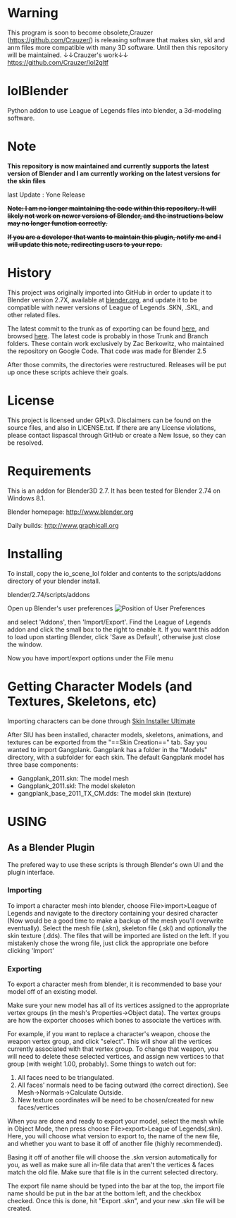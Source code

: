 # Warning
This program is soon to become obsolete,Crauzer (https://github.com/Crauzer/) is releasing software that makes skn, skl and anm files more compatible with many 3D software. Until then this repository will be maintained.
↓↓Crauzer's work↓↓
https://github.com/Crauzer/lol2gltf

# lolBlender
Python addon to use League of Legends files into blender, a 3d-modeling software.

# Note

**This repository is now maintained and currently supports the latest version of Blender and I am currently working on the latest versions for the skin files**

last Update : Yone Release

~~**Note: I am no longer maintaining the code within this repository. It will likely not work on newer versions of Blender, and the instructions below may no longer function correctly.**~~

~~**If you are a developer that wants to maintain this plugin, notify me and I will update this note, redirecting users to your repo.**~~



# History
This project was originally imported into GitHub in order to update it to Blender version 2.7X, available at [blender.org](http://www.blender.org/), and update it to be compatible with newer versions of League of Legends .SKN, .SKL, and other related files.

The latest commit to the trunk as of exporting can be found [here](https://github.com/lispascal/lolblender/commit/b45817c764f6fa6423bcb67e9ed1b649f6bae405), and browsed [here](https://github.com/lispascal/lolblender/tree/b45817c764f6fa6423bcb67e9ed1b649f6bae405). The latest code is probably in those Trunk and Branch folders. These contain work exclusively by Zac Berkowitz, who maintained the repository on Google Code. That code was made for Blender 2.5

After those commits, the directories were restructured. Releases will be put up once these scripts achieve their goals.

# License
This project is licensed under GPLv3. Disclaimers can be found on the source files, and also in LICENSE.txt. If there are any License violations, please contact lispascal through GitHub or create a New Issue, so they can be resolved.

# Requirements
This is an addon for Blender3D 2.7.  It has been tested for Blender 2.74 on Windows 8.1.

Blender homepage:  http://www.blender.org

Daily builds:      http://www.graphicall.org

# Installing
To install, copy the io_scene_lol folder and contents
to the scripts/addons directory of your blender install.

blender/2.74/scripts/addons

Open up Blender's user preferences
![Position of User Preferences](http://imgur.com/b8Wv4.png)

and select 'Addons', then 'Import/Export'.  Find the League of Legends addon and click the small box to the right to enable it.  If you want this addon to load upon starting Blender, click 'Save as Default', otherwise just close the window.

Now you have import/export options under the File menu

# Getting Character Models (and Textures, Skeletons, etc)
Importing characters can be done through [Skin Installer Ultimate](https://sites.google.com/site/siuupdates/)

After SIU has been installed, character models, skeletons, animations, and textures can be exported from the "==Skin Creation==" tab.  Say you wanted to import Gangplank.  Gangplank has a folder in the "Models" directory, with a subfolder for each skin.  The default Gangplank model has three base components:

 * Gangplank_2011.skn:				The model mesh
 * Gangplank_2011.skl:				The model skeleton
 * gangplank_base_2011_TX_CM.dds:	The model skin (texture)



# USING
## As a Blender Plugin
The prefered way to use these scripts is through Blender's own UI and the plugin interface.  

### Importing
To import a character mesh into blender, choose File>import>League of Legends and navigate to the directory containing your desired character (Now would be a good time to make a backup of the mesh you'll overwrite eventually).  Select the mesh file (.skn), skeleton file (.skl) and optionally the skin texture (.dds).  The files that will be imported are listed on the left.  If you mistakenly chose the wrong file, just click the appropriate one before clicking 'Import'

### Exporting
To export a character mesh from blender, it is recommended to base your model off of an existing model.

Make sure your new model has all of its vertices assigned to the appropriate vertex groups (in the mesh's Properties->Object data). The vertex groups are how the exporter chooses which bones to associate the vertices with.

For example, if you want to replace a character's weapon, choose the weapon vertex group, and click "select". This will show all the vertices currently associated with that vertex group. To change that weapon, you will need to delete these selected vertices, and assign new vertices to that group (with weight 1.00, probably). Some things to watch out for:
1. All faces need to be triangulated.
2. All faces' normals need to be facing outward (the correct direction). See Mesh->Normals->Calculate Outside.
3. New texture coordinates will be need to be chosen/created for new faces/vertices

When you are done and ready to export your model, select the mesh while in Object Mode, then press choose File>export>League of Legends(.skn). Here, you will choose what version to export to, the name of the new file, and whether you want to base it off of another file (highly recommended).

Basing it off of another file will choose the .skn version automatically for you, as well as make sure all in-file data that aren't the vertices & faces match the old file. Make sure that file is in the current selected directory.

The export file name should be typed into the bar at the top, the import file name should be put in the bar at the bottom left, and the checkbox checked. Once this is done, hit "Export .skn", and your new .skn file will be created.
